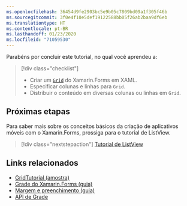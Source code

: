 ```yaml
---
ms.openlocfilehash: 36454d9fe2903bc5e9b05c7809bd09a1f305f46b
ms.sourcegitcommit: 3f0e4f10e5def19122588bb05f26ab2baa9df6eb
ms.translationtype: HT
ms.contentlocale: pt-BR
ms.lasthandoff: 01/23/2020
ms.locfileid: "71059530"
---
```

Parabéns por concluir este tutorial, no qual você aprendeu a:

> [!div class="checklist"]
>
> - Criar um [`Grid`](xref:Xamarin.Forms.Grid) do Xamarin.Forms em XAML.
> - Especificar colunas e linhas para `Grid`.
> - Distribuir o conteúdo em diversas colunas ou linhas em `Grid`.

## <a name="next-steps"></a>Próximas etapas

Para saber mais sobre os conceitos básicos da criação de aplicativos móveis com o Xamarin.Forms, prossiga para o tutorial de ListView.

> [!div class="nextstepaction"]
> [Tutorial de ListView](~/get-started/tutorials/listview/index.yml)

## <a name="related-links"></a>Links relacionados

- [GridTutorial (amostra)](https://docs.microsoft.com/samples/xamarin/xamarin-forms-samples/getstarted-tutorials-gridtutorial/)
- [Grade do Xamarin.Forms (guia)](~/xamarin-forms/user-interface/layouts/grid.md)
- [Margem e preenchimento (guia)](~/xamarin-forms/user-interface/layouts/margin-and-padding.md)
- [API de Grade](xref:Xamarin.Forms.Grid)
